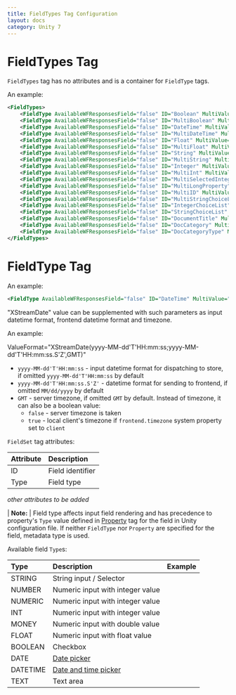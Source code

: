 ```yaml
---
title: FieldTypes Tag Configuration
layout: docs
category: Unity 7
---
```


# FieldTypes Tag

`FieldTypes` tag has no attributes and is a container for `FieldType` tags.

An example:

```xml
<FieldTypes>
    <FieldType AvailableWFResponsesField="false" ID="Boolean" MultiValue="false" Type="BOOLEAN" WFResponseField="false"/>
    <FieldType AvailableWFResponsesField="false" ID="MultiBoolean" MultiValue="true" Type="BOOLEAN" WFResponseField="false"/>
    <FieldType AvailableWFResponsesField="false" ID="DateTime" MultiValue="false" Type="DATE" ValueFormat="XStreamDate" WFResponseField="false"/>
    <FieldType AvailableWFResponsesField="false" ID="MultiDateTime" MultiValue="true" Type="DATETIME" ValueFormat="XStreamDate" WFResponseField="false"/>
    <FieldType AvailableWFResponsesField="false" ID="Float" MultiValue="false" Type="FLOAT" WFResponseField="false"/>
    <FieldType AvailableWFResponsesField="false" ID="MultiFloat" MultiValue="true" Type="FLOAT" WFResponseField="false"/>
    <FieldType AvailableWFResponsesField="false" ID="String" MultiValue="false" Type="STRING" WFResponseField="false"/>
    <FieldType AvailableWFResponsesField="false" ID="MultiString" MultiValue="true" Type="STRING" WFResponseField="false"/>
    <FieldType AvailableWFResponsesField="false" ID="Integer" MultiValue="false" Type="NUMERIC" WFResponseField="false"/>
    <FieldType AvailableWFResponsesField="false" ID="MultiInt" MultiValue="true" Type="NUMERIC" WFResponseField="false"/>
    <FieldType AvailableWFResponsesField="false" ID="MultiSelectedInteger" MultiValue="true" Type="NUMERIC" WFResponseField="false"/>
    <FieldType AvailableWFResponsesField="false" ID="MultiLongProperty" MultiValue="true" Type="NUMERIC" WFResponseField="false"/>
    <FieldType AvailableWFResponsesField="false" ID="MultiID" MultiValue="true" Type="STRING" WFResponseField="false"/>
    <FieldType AvailableWFResponsesField="false" ID="MultiStringChoiceList" MultiValue="true" Type="STRING" WFResponseField="false"/>
    <FieldType AvailableWFResponsesField="false" ID="IntegerChoiceList" MultiValue="false" Type="NUMERIC" WFResponseField="false"/>
    <FieldType AvailableWFResponsesField="false" ID="StringChoiceList" MultiValue="false" Type="STRING" WFResponseField="false"/>
    <FieldType AvailableWFResponsesField="false" ID="DocumentTitle" MultiValue="false" Type="STRING" WFResponseField="false"/>
    <FieldType AvailableWFResponsesField="false" ID="DocCategory" MultiValue="false" Type="STRING" WFResponseField="false"/>
    <FieldType AvailableWFResponsesField="false" ID="DocCategoryType" MultiValue="false" Type="STRING" WFResponseField="false"/>
</FieldTypes>
```

# FieldType Tag

An example:

```xml
<FieldType AvailableWFResponsesField="false" ID="DateTime" MultiValue="false" Type="DATE" ValueFormat="XStreamDate" WFResponseField="false"/>
```

"XStreamDate" value can be supplemented with such parameters as input datetime format, frontend datetime format and timezone.

An example:

ValueFormat="XStreamDate(yyyy-MM-dd'T'HH:mm:ss;yyyy-MM-dd'T'HH:mm:ss.S'Z',GMT)"
- `yyyy-MM-dd'T'HH:mm:ss` - input datetime format for dispatching to store, if omitted `yyyy-MM-dd'T'HH:mm:ss` by default
- `yyyy-MM-dd'T'HH:mm:ss.S'Z'` - datetime format for sending to frontend, if omitted `MM/dd/yyyy` by default
- `GMT` - server timezone, if omitted `GMT` by default. Instead of timezone, it can also be a boolean value:
    - `false` - server timezone is taken
    - `true` - local client's timezone if `frontend.timezone` system property set to `client`

`FieldSet` tag attributes:

| Attribute   | Description |
|:------------|:------------|
|ID | Field identifier |
|Type | Field type |

*other attributes to be added*

| **Note:**
| Field type affects input field rendering and has precedence to property's `Type` value defined in [Property](./properties-tag.md) tag for the field in Unity configuration file. If neither `FieldType` nor `Property` are specified for the field, metadata type is used.

Available field `Type`s:

| Type        | Description | Example |
|:------------|:------------|---------|
| STRING      | String input / Selector |
| NUMBER      | Numeric input with integer value |
| NUMERIC     | Numeric input with integer value |
| INT         | Numeric input with integer value |
| MONEY       | Numeric input with double value |
| FLOAT       | Numeric input with float value |
| BOOLEAN     | Checkbox |
| DATE        | [Date picker](../../components/field/date-picker.md) |
| DATETIME    | [Date and time picker](../../components/field/datetime-picker.md) |
| TEXT        | Text area |